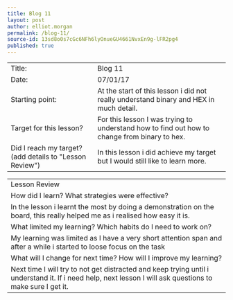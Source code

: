 ```yaml
---
title: Blog 11
layout: post
author: elliot.morgan
permalink: /blog-11/
source-id: 13sd8o0s7cGc6NFh6lyOnueGU4661NvxEn9g-lFR2pg4
published: true
---
```

<table>
  <tr>
    <td>Title:</td>
    <td>Blog 11</td>
  </tr>
  <tr>
    <td>Date:</td>
    <td>07/01/17</td>
  </tr>
  <tr>
    <td>Starting point:</td>
    <td>At the start of this lesson i did not really understand binary and HEX in much detail.</td>
  </tr>
  <tr>
    <td>Target for this lesson?</td>
    <td>For this lesson I was trying to understand how to find out how to change from binary to hex.</td>
  </tr>
  <tr>
    <td>Did I reach my target? 
(add details to "Lesson Review")</td>
    <td>In this lesson i did achieve my target but I would still like to learn more.</td>
  </tr>
</table>


<table>
  <tr>
    <td>Lesson Review</td>
  </tr>
  <tr>
    <td>How did I learn? What strategies were effective? </td>
  </tr>
  <tr>
    <td>In the lesson i learnt the most by doing a demonstration on the board, this really helped me as i realised how easy it is.</td>
  </tr>
  <tr>
    <td>What limited my learning? Which habits do I need to work on? </td>
  </tr>
  <tr>
    <td>My learning was limited as I have a very short attention span and after a while i started to loose focus on the task</td>
  </tr>
  <tr>
    <td>What will I change for next time? How will I improve my learning?</td>
  </tr>
  <tr>
    <td>Next time I will try to not get distracted and keep trying until i understand it.
If i need help, next lesson I will ask questions to make sure I get it.</td>
  </tr>
</table>


